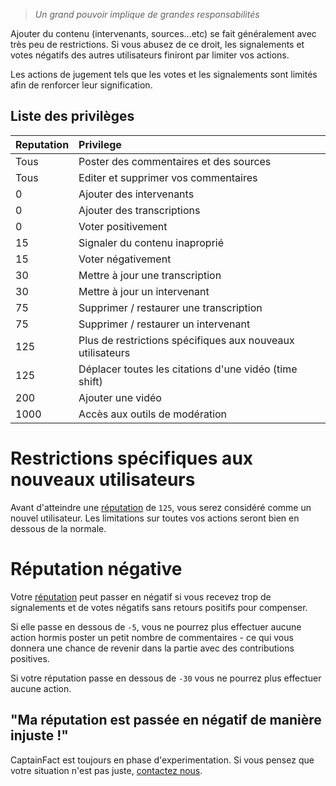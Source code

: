 > _Un grand pouvoir implique de grandes responsabilités_

Ajouter du contenu (intervenants, sources...etc) se fait généralement avec très
peu de restrictions. Si vous abusez de ce droit, les signalements et votes négatifs
des autres utilisateurs finiront par limiter vos actions.
 
Les actions de jugement tels que les votes et les signalements sont limités afin de
renforcer leur signification.

## Liste des privilèges

| Reputation | Privilege                                                  |
|:-----------|:-----------------------------------------------------------|
| Tous       | Poster des commentaires et des sources             
| Tous       | Editer et supprimer vos commentaires         
| 0          | Ajouter des intervenants
| 0          | Ajouter des transcriptions
| 0          | Voter positivement
| 15         | Signaler du contenu inaproprié                 
| 15         | Voter négativement
| 30         | Mettre à jour une transcription                 
| 30         | Mettre à jour un intervenant                 
| 75         | Supprimer / restaurer une transcription
| 75         | Supprimer / restaurer un intervenant
| 125        | Plus de restrictions spécifiques aux nouveaux utilisateurs             
| 125        | Déplacer toutes les citations d'une vidéo (time shift)                        
| 200        | Ajouter une vidéo
| 1000       | Accès aux outils de modération


# Restrictions spécifiques aux nouveaux utilisateurs

Avant d'atteindre une [réputation](/help/reputation) de `125`, vous serez considéré comme un nouvel
utilisateur. Les limitations sur toutes vos actions seront bien en dessous de la normale.


# Réputation négative

Votre [réputation](/help/reputation) peut passer en négatif si vous recevez trop de signalements
et de votes négatifs sans retours positifs pour compenser.

Si elle passe en dessous de `-5`, vous ne pourrez plus effectuer aucune action hormis poster
un petit nombre de commentaires - ce qui vous donnera une chance de revenir dans la partie
avec des contributions positives.

Si votre réputation passe en dessous de `-30` vous ne pourrez plus effectuer aucune action.

## "Ma réputation est passée en négatif de manière injuste !"

CaptainFact est toujours en phase d'experimentation. Si vous pensez que votre situation
n'est pas juste, [contactez nous](/help/contact).